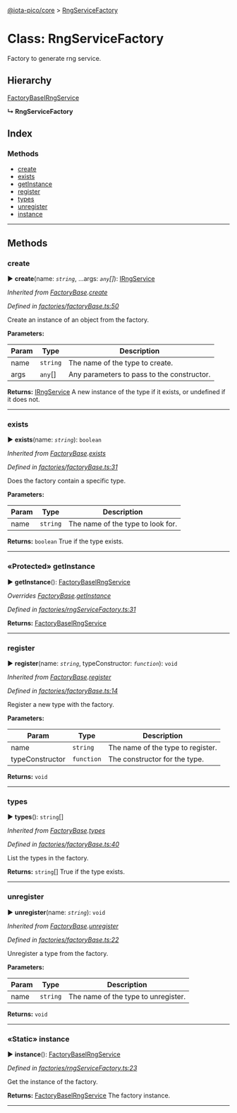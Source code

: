 [@iota-pico/core](../README.md) > [RngServiceFactory](../classes/rngservicefactory.md)



# Class: RngServiceFactory


Factory to generate rng service.

## Hierarchy


 [FactoryBase](factorybase.md)[IRngService](../interfaces/irngservice.md)

**↳ RngServiceFactory**







## Index

### Methods

* [create](rngservicefactory.md#create)
* [exists](rngservicefactory.md#exists)
* [getInstance](rngservicefactory.md#getinstance)
* [register](rngservicefactory.md#register)
* [types](rngservicefactory.md#types)
* [unregister](rngservicefactory.md#unregister)
* [instance](rngservicefactory.md#instance)



---
## Methods
<a id="create"></a>

###  create

► **create**(name: *`string`*, ...args: *`any`[]*): [IRngService](../interfaces/irngservice.md)



*Inherited from [FactoryBase](factorybase.md).[create](factorybase.md#create)*

*Defined in [factories/factoryBase.ts:50](https://github.com/iotaeco/iota-pico-core/blob/b4ee75f/src/factories/factoryBase.ts#L50)*



Create an instance of an object from the factory.


**Parameters:**

| Param | Type | Description |
| ------ | ------ | ------ |
| name | `string`   |  The name of the type to create. |
| args | `any`[]   |  Any parameters to pass to the constructor. |





**Returns:** [IRngService](../interfaces/irngservice.md)
A new instance of the type if it exists, or undefined if it does not.






___

<a id="exists"></a>

###  exists

► **exists**(name: *`string`*): `boolean`



*Inherited from [FactoryBase](factorybase.md).[exists](factorybase.md#exists)*

*Defined in [factories/factoryBase.ts:31](https://github.com/iotaeco/iota-pico-core/blob/b4ee75f/src/factories/factoryBase.ts#L31)*



Does the factory contain a specific type.


**Parameters:**

| Param | Type | Description |
| ------ | ------ | ------ |
| name | `string`   |  The name of the type to look for. |





**Returns:** `boolean`
True if the type exists.






___

<a id="getinstance"></a>

### «Protected» getInstance

► **getInstance**(): [FactoryBase](factorybase.md)[IRngService](../interfaces/irngservice.md)



*Overrides [FactoryBase](factorybase.md).[getInstance](factorybase.md#getinstance)*

*Defined in [factories/rngServiceFactory.ts:31](https://github.com/iotaeco/iota-pico-core/blob/b4ee75f/src/factories/rngServiceFactory.ts#L31)*





**Returns:** [FactoryBase](factorybase.md)[IRngService](../interfaces/irngservice.md)





___

<a id="register"></a>

###  register

► **register**(name: *`string`*, typeConstructor: *`function`*): `void`



*Inherited from [FactoryBase](factorybase.md).[register](factorybase.md#register)*

*Defined in [factories/factoryBase.ts:14](https://github.com/iotaeco/iota-pico-core/blob/b4ee75f/src/factories/factoryBase.ts#L14)*



Register a new type with the factory.


**Parameters:**

| Param | Type | Description |
| ------ | ------ | ------ |
| name | `string`   |  The name of the type to register. |
| typeConstructor | `function`   |  The constructor for the type. |





**Returns:** `void`





___

<a id="types"></a>

###  types

► **types**(): `string`[]



*Inherited from [FactoryBase](factorybase.md).[types](factorybase.md#types)*

*Defined in [factories/factoryBase.ts:40](https://github.com/iotaeco/iota-pico-core/blob/b4ee75f/src/factories/factoryBase.ts#L40)*



List the types in the factory.




**Returns:** `string`[]
True if the type exists.






___

<a id="unregister"></a>

###  unregister

► **unregister**(name: *`string`*): `void`



*Inherited from [FactoryBase](factorybase.md).[unregister](factorybase.md#unregister)*

*Defined in [factories/factoryBase.ts:22](https://github.com/iotaeco/iota-pico-core/blob/b4ee75f/src/factories/factoryBase.ts#L22)*



Unregister a type from the factory.


**Parameters:**

| Param | Type | Description |
| ------ | ------ | ------ |
| name | `string`   |  The name of the type to unregister. |





**Returns:** `void`





___

<a id="instance"></a>

### «Static» instance

► **instance**(): [FactoryBase](factorybase.md)[IRngService](../interfaces/irngservice.md)



*Defined in [factories/rngServiceFactory.ts:23](https://github.com/iotaeco/iota-pico-core/blob/b4ee75f/src/factories/rngServiceFactory.ts#L23)*



Get the instance of the factory.




**Returns:** [FactoryBase](factorybase.md)[IRngService](../interfaces/irngservice.md)
The factory instance.






___


